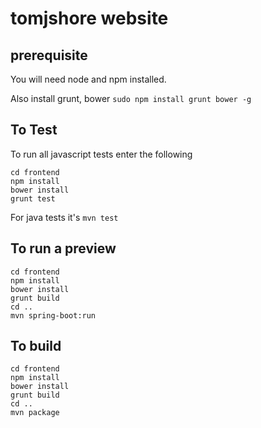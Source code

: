 # tomjshore website

## prerequisite
You will need node and npm installed.

Also install grunt, bower
`sudo npm install grunt bower -g`

## To Test
To run all javascript tests enter the following
```
cd frontend
npm install
bower install 
grunt test
```
For java tests it's 
`mvn test`

## To run a preview 
```
cd frontend
npm install
bower install
grunt build
cd ..
mvn spring-boot:run
```

## To build
```
cd frontend
npm install
bower install
grunt build
cd ..
mvn package
```